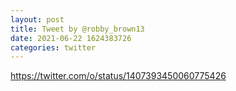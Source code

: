 ```yaml
--- 
layout: post 
title: Tweet by @robby_brown13 
date: 2021-06-22 1624383726 
categories: twitter 
--- 
```

https://twitter.com/o/status/1407393450060775426